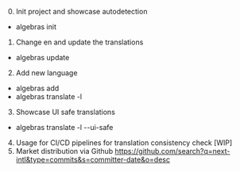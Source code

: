 0. Init project and showcase autodetection
  - algebras init
1. Change en and update the translations
  - algebras update
2. Add new language
  - algebras add <language>
  - algebras translate -l <language>
3. Showcase UI safe translations
  - algebras translate -l <language> --ui-safe
4. Usage for CI/CD pipelines for translation consistency check [WIP]
5. Market distribution via Github https://github.com/search?q=next-intl&type=commits&s=committer-date&o=desc
